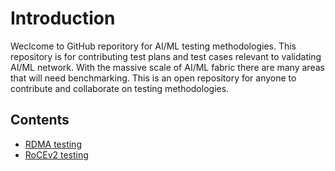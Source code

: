 # Introduction
Weclcome to GitHub reporitory for AI/ML testing methodologies. This repository is for contributing test plans and test cases relevant to validating AI/ML network. With the massive scale of AI/ML fabric there are many areas that will need benchmarking. This is an open repository for anyone to contribute and collaborate on testing methodologies. 
## Contents
* [RDMA testing](RDMA-PFC-Testing)
* [RoCEv2 testing](RoCEv2-testing)